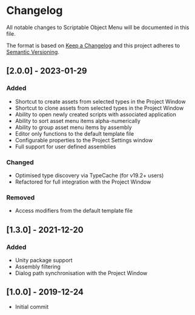 # Changelog
All notable changes to Scriptable Object Menu will be documented in this file.

The format is based on [Keep a Changelog](http://keepachangelog.com/en/1.0.0/) and this project adheres to [Semantic Versioning](http://semver.org/spec/v2.0.0.html).

## [2.0.0] - 2023-01-29

### Added
- Shortcut to create assets from selected types in the Project Window
- Shortcut to clone assets from selected types in the Project Window
- Ability to open newly created scripts with associated application
- Ability to sort asset menu items alpha-numerically
- Ability to group asset menu items by assembly
- Editor only functions to the default template file
- Configurable properties to the Project Settings window
- Full support for user defined assemblies

### Changed
- Optimised type discovery via TypeCache (for v19.2+ users)
- Refactored for full integration with the Project Window

### Removed
- Access modifiers from the default template file

## [1.3.0] - 2021-12-20

### Added
- Unity package support
- Assembly filtering
- Dialog path synchronisation with the Project Window

## [1.0.0] - 2019-12-24
- Initial commit